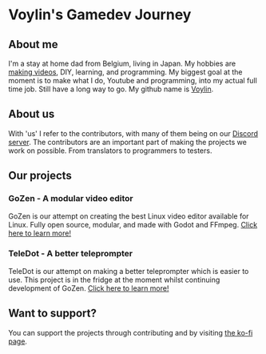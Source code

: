 # Voylin's Gamedev Journey
## About me
I'm a stay at home dad from Belgium, living in Japan. My hobbies are [making videos](https://youtube.com/@voylinsgamedevjourney), DIY, learning, and programming. My biggest goal at the moment is to make what I do, Youtube and programming, into my actual full time job. Still have a long way to go. My github name is [Voylin](https://github.com/voylin).
## About us
With 'us' I refer to the contributors, with many of them being on our [Discord server](https://discord.com/invite/BdbUf7VKYC). The contributors are an important part of making the projects we work on possible. From translators to programmers to testers.
## Our projects
### GoZen - A modular video editor
GoZen is our attempt on creating the best Linux video editor available for Linux. Fully open source, modular, and made with Godot and FFmpeg.
[Click here to learn more!](https://github.com/VoylinsGamedevJourney/GoZen)
### TeleDot - A better teleprompter
TeleDot is our attempt on making a better teleprompter which is easier to use. This project is in the fridge at the moment whilst continuing development of GoZen.
[Click here to learn more!](https://github.com/VoylinsGamedevJourney/TeleDot)
## Want to support?
You can support the projects through contributing and by visiting [the ko-fi page](https://ko-fi.com/voylin).
